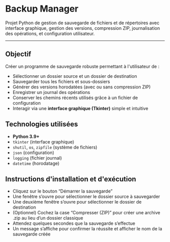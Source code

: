 # Backup Manager

Projet Python de gestion de sauvegarde de fichiers et de répertoires avec interface graphique, gestion des versions, compression ZIP, journalisation des opérations, et configuration utilisateur.

---

## Objectif

Créer un programme de sauvegarde robuste permettant à l'utilisateur de :

- Sélectionner un dossier source et un dossier de destination
- Sauvegarder tous les fichiers et sous-dossiers
- Générer des versions horodatées (avec ou sans compression ZIP)
- Enregistrer un journal des opérations
- Conserver les chemins récents utilisés grâce à un fichier de configuration
- Interagir via une **interface graphique (Tkinter)** simple et intuitive
  
## Technologies utilisées

- **Python 3.9+**
- `tkinter` (interface graphique)
- `shutil`, `os`, `zipfile` (système de fichiers)
- `json` (configuration)
- `logging` (fichier journal)
- `datetime` (horodatage)
  
## Instructions d'installation et d'exécution

- Cliquez sur le bouton “Démarrer la sauvegarde”
- Une fenêtre s’ouvre pour sélectionner le dossier source à sauvegarder
- Une deuxième fenêtre s’ouvre pour sélectionner le dossier de destination
- (Optionnel) Cochez la case “Compresser (ZIP)” pour créer une archive .zip au lieu d’un dossier classique
- Attendez quelques secondes que la sauvegarde s’effectue
- Un message s’affiche pour confirmer la réussite et afficher le nom de la sauvegarde créée


